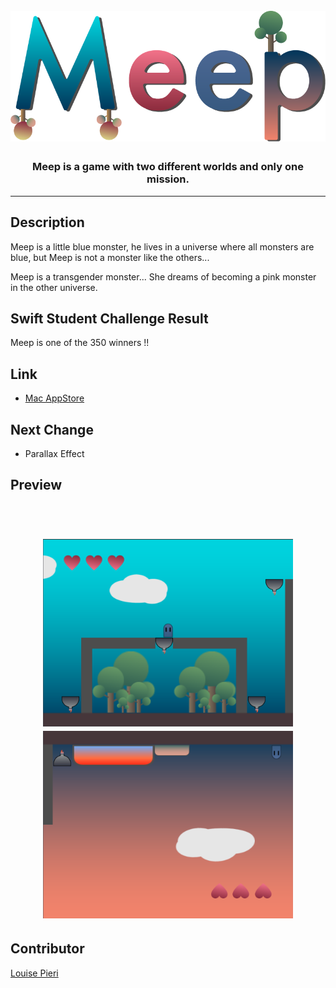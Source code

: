 <h1 align="center">
<br>
<img src="assets/logo.png" alt="Meep Game"  width="600"/>
<br>
</h1>

<h3 align="center">Meep is a game with two different worlds and only one mission.</h3>

---

## Description

Meep is a little blue monster, he lives in a universe where all monsters are blue, but Meep is not a monster like the others...

Meep is a transgender monster... She dreams of becoming a pink monster in the other universe.

## Swift Student Challenge Result

Meep is one of the 350 winners !!

## Link

 - [Mac AppStore](https://apps.apple.com/us/app/meep-game/id1553783197)

## Next Change

 - Parallax Effect

## Preview

<h1 align="center">
<br>
<img src="assets/preview_world_2.png" alt="World 2"  width="400"/>
<img src="assets/preview_world_1.png" alt="World 1"  width="400"/>
<br>
</h1>

## Contributor

[Louise Pieri](https://github.com/lpieri)
